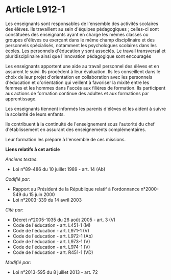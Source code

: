 # Article L912-1

Les enseignants sont responsables de l'ensemble des activités scolaires des élèves. Ils travaillent au sein d'équipes
pédagogiques ; celles-ci sont constituées des enseignants ayant en charge les mêmes classes ou groupes d'élèves ou exerçant
dans le même champ disciplinaire et des personnels spécialisés, notamment les psychologues scolaires dans les écoles. Les
personnels d'éducation y sont associés. Le travail transversal et pluridisciplinaire ainsi que l'innovation pédagogique sont
encouragés

Les enseignants apportent une aide au travail personnel des élèves et en assurent le suivi. Ils procèdent à leur évaluation.
Ils les conseillent dans le choix de leur projet d'orientation en collaboration avec les personnels d'éducation et
d'orientation qui veillent à favoriser la mixité entre les femmes et les hommes dans l'accès aux filières de formation. Ils
participent aux actions de formation continue des adultes et aux formations par apprentissage.

Les enseignants tiennent informés les parents d'élèves et les aident à suivre la scolarité de leurs enfants.

Ils contribuent à la continuité de l'enseignement sous l'autorité du chef d'établissement en assurant des enseignements
complémentaires.

Leur formation les prépare à l'ensemble de ces missions.

**Liens relatifs à cet article**

_Anciens textes_:

  - Loi n°89-486 du 10 juillet 1989 - art. 14 (Ab)

_Codifié par_:

  - Rapport au Président de la République relatif à l'ordonnance n°2000-549 du 15 juin 2000
  - Loi n°2003-339 du 14 avril 2003

_Cité par_:

  - Décret n°2005-1035 du 26 août 2005 - art. 3 (V)
  - Code de l'éducation - art. L451-1 (M)
  - Code de l'éducation - art. L971-1 (V)
  - Code de l'éducation - art. L972-1 (Ab)
  - Code de l'éducation - art. L973-1 (V)
  - Code de l'éducation - art. L974-1 (V)
  - Code de l'éducation - art. R451-1 (VD)

_Modifié par_:

  - Loi n°2013-595 du 8 juillet 2013 - art. 72
